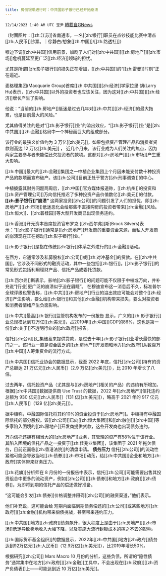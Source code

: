 ```yaml
---
title: 房倒银塌进行时：中共国影子银行已经开始崩溃
---
```

`12/14/2023 1:40 AM UTC 宝尹` [轉載自GNews](https://gnews.org/articles/2106562)

（封面图片：[[zh:江苏]]省南通市，一名[[zh:银行]]职员在点钞技能比赛中清点[[zh:人民币]]钞票。｜徐静白/想象[[zh:中国]]/[[zh:路透社]]）

穆迪下调[[zh:中共国]]信用前景，加剧了人们对[[zh:中共国]][[zh:房地产]][[zh:市场]]危机蔓延至更广泛[[zh:经济]]领域的担忧。

尤其是所谓[[zh:影子银行]]的损失正在增加，[[zh:中共国]]的“[[zh:雷曼]]时刻”正在逼近。

麦格理集团(Macquarie Group)首席[[zh:中共国]][[zh:经济]]学家拉里·胡(Larry Hu)表示，[[zh:中共国]]以外的投资者也应该关注，因为这对[[zh:中共国]][[zh:经济]]增长产生了影响。

他说：“当前的[[zh:房地产]]低迷是过去几年对[[zh:中共]][[zh:经济]]的最大拖累，也是目前最大的风险。”

尤其值得关注的是对“[[zh:影子银行]]业”的溢出效应，“[[zh:影子银行]]业”是[[zh:中共国]][[zh:金融]]格局中一个神秘而巨大的组成部分。

该行业的最狭义价值约为 3 万亿[[zh:美元]]，如果包括资产管理产品和消费者贷款则高达 12 万亿[[zh:美元]] ， 近几个月来，该行业成为人们关注的焦点，因为两家主要参与者未能偿还欠投资者的款项。这都对[[zh:房地产]][[zh:市场]]产生重大影响。

[[zh:中国]]最大的[[zh:金融]]集团之一中植企业集团上个月因未能支付数十种投资产品的款项而宣布破产。该[[zh:公司]]目前正处于警方[[zh:刑事调查]]的中心。

中植披露其财务问题两周后，[[zh:中国]]官方媒体报道称，[[zh:杭州]]的投资和[[zh:资产管理公司]]万向信托推迟了多种投资产品价值数亿[[zh:美元]]的付款。
**[[zh:影子银行]]“崩溃”**
这两家投资[[zh:公司]]的问题引发了人们的担忧，即[[zh:房地产]][[zh:市场]]低迷恶化会给那些不直接购房的投资者带来[[zh:金融]]风险。[[zh:恒大]]、[[zh:碧桂园]]等大型开发商已出现债务违约。

[[zh:香港]]开元资本首席投资官布罗克·[[zh:西尔弗]]斯(Brock Silvers)表示：“[[zh:影子银行]]通常是[[zh:房地产]]开发商的重要资金来源，而私人开发商的崩溃现在正在撼动[[zh:影子银行]]业。”

[[zh:影子银行]]是指在传统[[zh:银行]]体系之外进行的[[zh:金融]]活动。

在西方，它通常涉及私募股权[[zh:公司]]或[[zh:对冲基金]]的贷款。在[[zh:中共国]]，它涉及不同形式的融资活动，其中一些包括[[zh:银行]]。[[zh:影子银行]]的常见形式包括利用理财产品、信托产品或委托贷款。

[[zh:西尔弗]]斯表示，影响[[zh:影子银行]]的问题可能不仅限于中植或万向，并补充说“[行业]更广泛的崩溃似乎迫在眉睫”。
在穆迪宣布这一消息后不久，标准普尔全球评级也警告称，[[zh:中共]][[zh:房地产]]行业的溢出效应可能会对整个[[zh:经济]]产生影响，要么给[[zh:银行]]和其他[[zh:金融]]机构带来损失，要么对投资者和消费者情绪产生负面影响。

[[zh:中共]]最高[[zh:银行]]监管机构发布的一份报告 显示，广义的[[zh:影子银行]]业总规模达到12万亿[[zh:美元]]，占2019年[[zh:中国]]GDP的86%，这也是第一份[[zh:关于]]不透明行业的[[zh:政府]]报告。

信托[[zh:公司]]汇集储蓄来提供贷款，是过去十年[[zh:影子银行]]业增长最快的部门之一。该行业一直是资金匮乏的[[zh:房地产]]开发商和地方[[zh:政府]]从数百万[[zh:中国]]人筹集资金的流行方式。

[[zh:中共国]]信托业协会的数据显示，截至 2022 年底，信托[[zh:公司]]持有的资产总额达 21 万亿元[[zh:人民币]]（2.9 万亿[[zh:美元]]），比 2010 年增长了八倍。

过去两年，信托投资产品（尤其是与[[zh:房地产]]相关的产品）的违约有所增加。根据[[zh:中共国]]数据提供商 Use Trust 的数据，2022 年[[zh:房地产]]信托违约总额为 930 亿元[[zh:人民币]]（131 亿[[zh:美元]]），略高于 2021 年的 917 亿元[[zh:人民币]]（129 亿[[zh:美元]]）。

据中植称，中融国际信托将其约10%的资金投资于[[zh:房地产]]。中植持有中融国际信托的部分股权。该[[zh:公司]]已向[[zh:恒大集团]]和[[zh:融创]][[zh:中国]]等多家陷入困境的[[zh:房地产]]开发商提供贷款，这些开发商也出现债务违约。

万向信托还拥有相当大的[[zh:房地产]]业务，其管理的资产有58%位于该行业。其陷入困境的信托产品之一投资于[[zh:佳兆业集团]]，该集团于 2021 年拖欠债务，目前正面临[[zh:香港法院]]的清盘申请。
**债务压力**
信托[[zh:公司]]的流动性紧缩可能会导致当地[[zh:债券]][[zh:市场]]动荡，给[[zh:中共国]]企业和地方[[zh:政府]]实体带来财务压力。

[[zh:花旗]]分析师在 8 月份的一份报告中表示，信托[[zh:公司]]可能需要出售其投资组合中更多的流动资产，例如[[zh:公司]][[zh:债券]]和地方[[zh:政府]][[zh:债券]]，为即将到期的信托产品的偿还做好准备。

“这可能会引发[[zh:债券]]价格调整并阻碍[[zh:公司]]的融资渠道，”他们表示。

他们补充说，这可能会给 短期内面临到期债务偿还的[[zh:公司]]或某些地方[[zh:政府]][[zh:金融]]机构带来偿债挑战，甚至带来违约压力。

[[zh:中共国]]地方[[zh:政府]]债务飙升，很大程度上是由于[[zh:房地产]][[zh:市场]]低迷导致卖地收入大幅下降，以及实施大流行封锁成本的挥之不去的影响。

[[zh:国际货币基金组织]]的数据显示，2022年[[zh:中共国]]地方[[zh:政府]]债务达到92万亿元[[zh:人民币]]（12.9万亿[[zh:美元]]），比2019年增长50%。

根据研究[[zh:公司]] Mars Macro 10 月份的分析，这些负债，所谓的“隐性债务”通常集中在地方[[zh:政府]][[zh:金融]]工具中，不会出现在[[zh:政府]][[zh:资产负债表]]上——可能达到近 10 万亿[[zh:美元]]。





